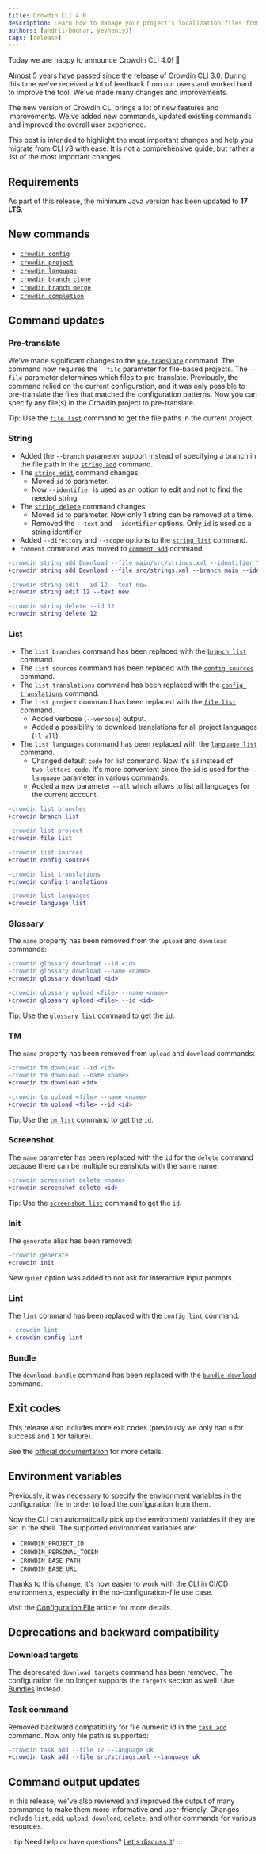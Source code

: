 ```yaml
---
title: Crowdin CLI 4.0
description: Learn how to manage your project's localization files from the command line. Synchronize your source language files and translations with your Crowdin project.
authors: [andrii-bodnar, yevheniyJ]
tags: [release]
---
```


Today we are happy to announce Crowdin CLI 4.0! 🥳

Almost 5 years have passed since the release of Crowdin CLI 3.0. During this time we've received a lot of feedback from our users and worked hard to improve the tool. We've made many changes and improvements.

The new version of Crowdin CLI brings a lot of new features and improvements. We've added new commands, updated existing commands and improved the overall user experience.

This post is intended to highlight the most important changes and help you migrate from CLI v3 with ease. It is not a comprehensive guide, but rather a list of the most important changes.

<!--truncate-->

## Requirements

As part of this release, the minimum Java version has been updated to **17 LTS**.

## New commands

- [`crowdin config`](/commands/crowdin-config)
- [`crowdin project`](/commands/crowdin-project)
- [`crowdin language`](/commands/crowdin-language)
- [`crowdin branch clone`](/commands/crowdin-branch-clone)
- [`crowdin branch merge`](/commands/crowdin-branch-merge)
- [`crowdin completion`](/autocompletion)

## Command updates

### Pre-translate

We've made significant changes to the [`pre-translate`](/commands/crowdin-pre-translate) command. The command now requires the `--file` parameter for file-based projects. The `--file` parameter determines which files to pre-translate. Previously, the command relied on the current configuration, and it was only possible to pre-translate the files that matched the configuration patterns. Now you can specify any file(s) in the Crowdin project to pre-translate.

Tip: Use the [`file list`](/commands/crowdin-file-list) command to get the file paths in the current project.

### String

* Added the `--branch` parameter support instead of specifying a branch in the file path in the [`string add`](/commands/crowdin-string-add) command.
* The [`string edit`](/commands/crowdin-string-edit) command changes:
  * Moved `id` to parameter.
  * Now `--identifier` is used as an option to edit and not to find the needed string.
* The [`string delete`](/commands/crowdin-string-delete) command changes:
  * Moved `id` to parameter. Now only 1 string can be removed at a time.
  * Removed the `--text` and `--identifier` options. Only `id` is used as a string identifier.
* Added `--directory` and `--scope` options to the [`string list`](/commands/crowdin-string-list) command.
* `comment` command was moved to [`comment add`](/commands/crowdin-comment-add) command.

```diff
-crowdin string add Download --file main/src/strings.xml --identifier "download"
+crowdin string add Download --file src/strings.xml --branch main --identifier "download"

-crowdin string edit --id 12 --text new
+crowdin string edit 12 --text new

-crowdin string delete --id 12
+crowdin string delete 12
```

### List

* The `list branches` command has been replaced with the [`branch list`](/commands/crowdin-branch-list) command.
* The `list sources` command has been replaced with the [`config sources`](/commands/crowdin-config-sources) command.
* The `list translations` command has been replaced with the [`config translations`](/commands/crowdin-config-translations) command.
* The `list project` command has been replaced with the [`file list`](/commands/crowdin-file-list) command.
  * Added verbose (`--verbose`) output.
  * Added a possibility to download translations for all project languages (`-l all`).
* The `list languages` command has been replaced with the [`language list`](/commands/crowdin-language-list) command.
  * Changed default `code` for list command. Now it's `id` instead of `two_letters_code`. It's more convenient since the `id` is used for the `--language` parameter in various commands.
  * Added a new parameter `--all` which allows to list all languages for the current account.

```diff
-crowdin list branches
+crowdin branch list

-crowdin list project
+crowdin file list

-crowdin list sources
+crowdin config sources

-crowdin list translations
+crowdin config translations

-crowdin list languages
+crowdin language list
```

### Glossary

The `name` property has been removed from the `upload` and `download` commands:

```diff
-crowdin glossary download --id <id>
-crowdin glossary download --name <name>
+crowdin glossary download <id>

-crowdin glossary upload <file> --name <name>
+crowdin glossary upload <file> --id <id>
```

Tip: Use the [`glossary list`](/commands/crowdin-glossary-list) command to get the `id`.

### TM

The `name` property has been removed from `upload` and `download` commands:

```diff
-crowdin tm download --id <id>
-crowdin tm download --name <name>
+crowdin tm download <id>

-crowdin tm upload <file> --name <name>
+crowdin tm upload <file> --id <id>
```

Tip: Use the [`tm list`](/commands/crowdin-tm-list) command to get the `id`.

### Screenshot

The `name` parameter has been replaced with the `id` for the `delete` command because there can be multiple screenshots with the same name:

```diff
-crowdin screenshot delete <name>
+crowdin screenshot delete <id>
```

Tip: Use the [`screenshot list`](/commands/crowdin-screenshot-list) command to get the `id`.

### Init

The `generate` alias has been removed:

```diff
-crowdin generate
+crowdin init
```

New `quiet` option was added to not ask for interactive input prompts.

### Lint

The `lint` command has been replaced with the [`config lint`](/commands/crowdin-config-lint) command:

```diff
- crowdin lint
+ crowdin config lint
```

### Bundle

The `download bundle` command has been replaced with the [`bundle download`](/commands/crowdin-bundle-download) command.

## Exit codes

This release also includes more exit codes (previously we only had `0` for success and `1` for failure).

See the [official documentation](/exit-codes) for more details.

## Environment variables

Previously, it was necessary to specify the environment variables in the configuration file in order to load the configuration from them.

Now the CLI can automatically pick up the environment variables if they are set in the shell. The supported environment variables are:

- `CROWDIN_PROJECT_ID`
- `CROWDIN_PERSONAL_TOKEN`
- `CROWDIN_BASE_PATH`
- `CROWDIN_BASE_URL`

Thanks to this change, it's now easier to work with the CLI in CI/CD environments, especially in the no-configuration-file use case.

Visit the [Configuration File](/configuration#environment-variables) article for more details.

## Deprecations and backward compatibility

### Download targets

The deprecated `download targets` command has been removed. The configuration file no longer supports the `targets` section as well. Use [Bundles](/commands/crowdin-bundle) instead.

### Task command

Removed backward compatibility for file numeric id in the [`task add`](/commands/crowdin-task-add) command. Now only file path is supported:

```diff
-crowdin task add --file 12 --language uk
+crowdin task add --file src/strings.xml --language uk
```

## Command output updates

In this release, we've also reviewed and improved the output of many commands to make them more informative and user-friendly. Changes include `list`, `add`, `upload`, `download`, `delete`, and other commands for various resources.

:::tip
Need help or have questions? [Let's discuss it](https://github.com/crowdin/crowdin-cli/discussions/781)!
:::
